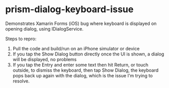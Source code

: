# prism-dialog-keyboard-issue
Demonstrates Xamarin Forms (iOS) bug where keyboard is displayed on opening dialog, using IDialogService.

Steps to repro:

1) Pull the code and build/run on an iPhone simulator or device
2) If you tap the Show Dialog button directly once the UI is shown, a dialog will be displayed, no problems
3) If you tap the Entry and enter some text then hit Return, or touch outside, to dismiss the keyboard, then tap Show Dialog, the keyboard pops back up again with the dialog, which is the issue I'm trying to resolve.



